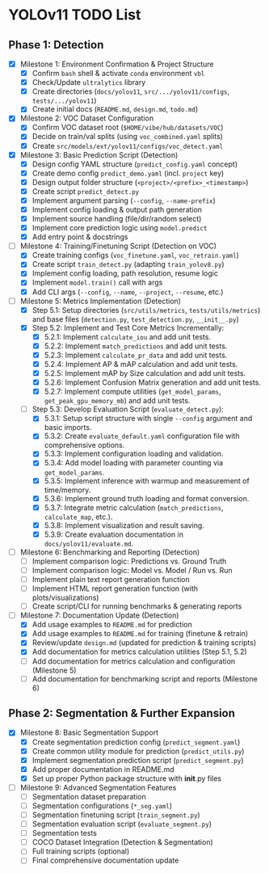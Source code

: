 # YOLOv11 TODO List

## Phase 1: Detection

- [x] Milestone 1: Environment Confirmation & Project Structure
  - [x] Confirm `bash` shell & activate `conda` environment `vbl`
  - [x] Check/Update `ultralytics` library
  - [x] Create directories (`docs/yolov11`, `src/.../yolov11/configs`, `tests/.../yolov11`)
  - [x] Create initial docs (`README.md`, `design.md`, `todo.md`)
- [x] Milestone 2: VOC Dataset Configuration
  - [x] Confirm VOC dataset root (`$HOME/vibe/hub/datasets/VOC`)
  - [x] Decide on train/val splits (using `voc_combined.yaml` splits)
  - [x] Create `src/models/ext/yolov11/configs/voc_detect.yaml`
- [x] Milestone 3: Basic Prediction Script (Detection)
  - [x] Design config YAML structure (`predict_config.yaml` concept)
  - [x] Create demo config `predict_demo.yaml` (incl. `project` key)
  - [x] Design output folder structure (`<project>/<prefix>_<timestamp>`)
  - [x] Create script `predict_detect.py`
  - [x] Implement argument parsing (`--config`, `--name-prefix`)
  - [x] Implement config loading & output path generation
  - [x] Implement source handling (file/dir/random select)
  - [x] Implement core prediction logic using `model.predict`
  - [x] Add entry point & docstrings
- [ ] Milestone 4: Training/Finetuning Script (Detection on VOC)
  - [x] Create training configs (`voc_finetune.yaml`, `voc_retrain.yaml`)
  - [x] Create script `train_detect.py` (adapting `train_yolov8.py`)
  - [x] Implement config loading, path resolution, resume logic
  - [x] Implement `model.train()` call with args
  - [x] Add CLI args (`--config`, `--name`, `--project`, `--resume`, etc.)

- [ ] Milestone 5: Metrics Implementation (Detection)
  - [x] Step 5.1: Setup directories (`src/utils/metrics`, `tests/utils/metrics`) and base files (`detection.py`, `test_detection.py`, `__init__.py`)
  - [x] Step 5.2: Implement and Test Core Metrics Incrementally:
    - [x] 5.2.1: Implement `calculate_iou` and add unit tests.
    - [x] 5.2.2: Implement `match_predictions` and add unit tests.
    - [x] 5.2.3: Implement `calculate_pr_data` and add unit tests.
    - [x] 5.2.4: Implement AP & mAP calculation and add unit tests.
    - [x] 5.2.5: Implement mAP by Size calculation and add unit tests.
    - [x] 5.2.6: Implement Confusion Matrix generation and add unit tests.
    - [x] 5.2.7: Implement compute utilities (`get_model_params`, `get_peak_gpu_memory_mb`) and add unit tests.
  - [ ] Step 5.3: Develop Evaluation Script (`evaluate_detect.py`):
    - [x] 5.3.1: Setup script structure with single `--config` argument and basic imports.
    - [x] 5.3.2: Create `evaluate_default.yaml` configuration file with comprehensive options.
    - [x] 5.3.3: Implement configuration loading and validation.
    - [x] 5.3.4: Add model loading with parameter counting via `get_model_params`.
    - [x] 5.3.5: Implement inference with warmup and measurement of time/memory.
    - [x] 5.3.6: Implement ground truth loading and format conversion.
    - [x] 5.3.7: Integrate metric calculation (`match_predictions`, `calculate_map`, etc.).
    - [x] 5.3.8: Implement visualization and result saving.
    - [x] 5.3.9: Create evaluation documentation in `docs/yolov11/evaluate.md`.

- [ ] Milestone 6: Benchmarking and Reporting (Detection)
  - [ ] Implement comparison logic: Predictions vs. Ground Truth
  - [ ] Implement comparison logic: Model vs. Model / Run vs. Run
  - [ ] Implement plain text report generation function
  - [ ] Implement HTML report generation function (with plots/visualizations)
  - [ ] Create script/CLI for running benchmarks & generating reports

- [ ] Milestone 7: Documentation Update (Detection)
  - [x] Add usage examples to `README.md` for prediction
  - [x] Add usage examples to `README.md` for training (finetune & retrain)
  - [x] Review/update `design.md` (updated for prediction & training scripts)
  - [x] Add documentation for metrics calculation utilities (Step 5.1, 5.2)
  - [ ] Add documentation for metrics calculation and configuration (Milestone 5)
  - [ ] Add documentation for benchmarking script and reports (Milestone 6)

## Phase 2: Segmentation & Further Expansion

- [x] Milestone 8: Basic Segmentation Support
  - [x] Create segmentation prediction config (`predict_segment.yaml`)
  - [x] Create common utility module for prediction (`predict_utils.py`)
  - [x] Implement segmentation prediction script (`predict_segment.py`)
  - [x] Add proper documentation in README.md
  - [x] Set up proper Python package structure with __init__.py files
- [ ] Milestone 9: Advanced Segmentation Features
  - [ ] Segmentation dataset preparation
  - [ ] Segmentation configurations (`*_seg.yaml`)
  - [ ] Segmentation finetuning script (`train_segment.py`)
  - [ ] Segmentation evaluation script (`evaluate_segment.py`)
  - [ ] Segmentation tests
  - [ ] COCO Dataset Integration (Detection & Segmentation)
  - [ ] Full training scripts (optional)
  - [ ] Final comprehensive documentation update